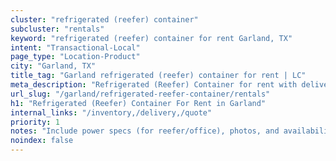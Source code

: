 ```yaml
---
cluster: "refrigerated (reefer) container"
subcluster: "rentals"
keyword: "refrigerated (reefer) container for rent Garland, TX"
intent: "Transactional-Local"
page_type: "Location-Product"
city: "Garland, TX"
title_tag: "Garland refrigerated (reefer) container for rent | LC"
meta_description: "Refrigerated (Reefer) Container for rent with delivery in Garland, TX. LC Container — local Since 2003. Get pricing today."
url_slug: "/garland/refrigerated-reefer-container/rentals"
h1: "Refrigerated (Reefer) Container For Rent in Garland"
internal_links: "/inventory,/delivery,/quote"
priority: 1
notes: "Include power specs (for reefer/office), photos, and availability."
noindex: false
---
```


<!-- TODO: Add unique city/inventory copy, images, and internal links here. -->
